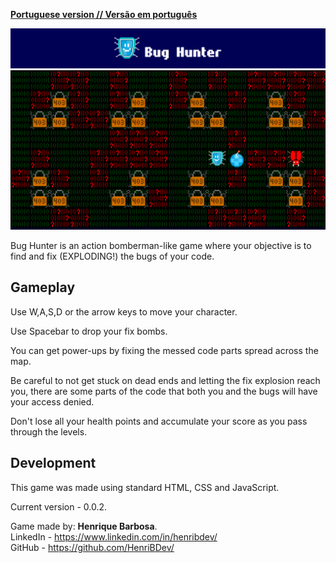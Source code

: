 [**Portuguese version // Versão em português**](README_pt-BR.md)

![Title](media/readme/title.png)
![Gameplay](media/readme/gameplay.png)

Bug Hunter is an action bomberman-like game where your objective is to find and fix (EXPLODING!) the bugs of your code.

## Gameplay

Use W,A,S,D or the arrow keys to move your character.

Use Spacebar to drop your fix bombs.

You can get power-ups by fixing the messed code parts spread across the map.

Be careful to not get stuck on dead ends and letting the fix explosion reach you, there are some parts of the code that both you and the bugs will have your access denied.

Don't lose all your health points and accumulate your score as you pass through the levels.

## Development

This game was made using standard HTML, CSS and JavaScript.

Current version - 0.0.2.

Game made by: <b>Henrique Barbosa</b>.<br>LinkedIn - https://www.linkedin.com/in/henribdev/<br>GitHub - https://github.com/HenriBDev/

